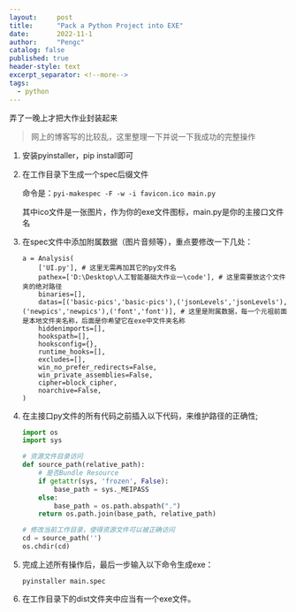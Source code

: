 ```yaml
---
layout:     post
title:      "Pack a Python Project into EXE"
date:       2022-11-1
author:     "Pengc"
catalog: false
published: true
header-style: text
excerpt_separator: <!--more-->
tags:
  - python
---
```


弄了一晚上才把大作业封装起来<!--more-->

> 网上的博客写的比较乱，这里整理一下并说一下我成功的完整操作

1. 安装pyinstaller，pip install即可

2. 在工作目录下生成一个spec后缀文件

   命令是：`pyi-makespec -F -w -i favicon.ico main.py`

   其中ico文件是一张图片，作为你的exe文件图标，main.py是你的主接口文件名

3. 在spec文件中添加附属数据（图片音频等），重点要修改一下几处：

   ```shell
   a = Analysis(
       ['UI.py'], # 这里无需再加其它的py文件名 
       pathex=['D:\Desktop\人工智能基础大作业一\code'], # 这里需要放这个文件夹的绝对路径
       binaries=[],
       datas=[('basic-pics','basic-pics'),('jsonLevels','jsonLevels'),('newpics','newpics'),('font','font')], # 这里是附属数据，每一个元祖前面是本地文件夹名称，后面是你希望它在exe中文件夹名称 
       hiddenimports=[],
       hookspath=[],
       hooksconfig={},
       runtime_hooks=[],
       excludes=[],
       win_no_prefer_redirects=False,
       win_private_assemblies=False,
       cipher=block_cipher,
       noarchive=False,
   )
   ```

4. 在主接口py文件的所有代码之前插入以下代码，来维护路径的正确性;

   ```python
   import os
   import sys
   
   # 资源文件目录访问
   def source_path(relative_path):
       # 是否Bundle Resource
       if getattr(sys, 'frozen', False):
           base_path = sys._MEIPASS
       else:
           base_path = os.path.abspath(".")
       return os.path.join(base_path, relative_path)
   
   # 修改当前工作目录，使得资源文件可以被正确访问
   cd = source_path('')
   os.chdir(cd)
   ```

5. 完成上述所有操作后，最后一步输入以下命令生成exe：

   ```shell
   pyinstaller main.spec
   ```

6. 在工作目录下的dist文件夹中应当有一个exe文件。
